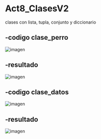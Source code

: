 # Act8_ClasesV2
clases con lista, tupla, conjunto y diccionario

-codigo clase_perro
-
![imagen](https://github.com/user-attachments/assets/822588ab-49c6-4d57-919f-04ff756f26ae)

-resultado
-
![imagen](https://github.com/user-attachments/assets/a703593a-40d3-4681-9507-d56b3934d34f)

-codigo clase_datos
-
![imagen](https://github.com/user-attachments/assets/ed0524b3-54cf-4046-9dbd-16f2c1316b59)

-resultado
-
![imagen](https://github.com/user-attachments/assets/7a557a00-c189-49ef-9d78-2d0a0c2c9fbf)

